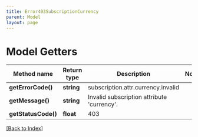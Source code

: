 ```yaml
---
title: Error403SubscriptionCurrency
parent: Model
layout: page
---
```


# Model Getters

Method name | Return type | Description | Notes
------------ | ------------- | ------------- | -------------
**getErrorCode()** | **string** | subscription.attr.currency.invalid |
**getMessage()** | **string** | Invalid subscription attribute 'currency'. |
**getStatusCode()** | **float** | 403 |

[[Back to Index]](../index.md)
